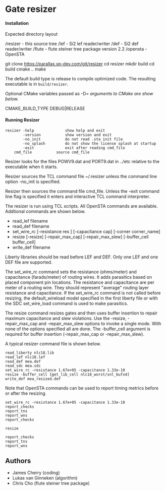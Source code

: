 # Gate resizer

#### Installation

Expected directory layout

/resizer - this source tree
/lef - Si2 lef reader/writer
/def - Si2 def reader/writer
/flute - flute steiner tree package version 2.2
/opensta - OpenSTA

git clone https://parallax.xp-dev.com/git/resizer
cd resizer
mkdir build
cd build
cmake ..
make

The default build type is release to compile optimized code.
The resulting executable is in `build/resizer`.

Optional CMake variables passed as -D<var>=<value> arguments to CMake are show below.

CMAKE_BUILD_TYPE DEBUG|RELEASE

#### Running Resizer

```
resizer -help              show help and exit
        -version           show version and exit
        -no_init           do not read .sta init file
        -no_splash         do not show the license splash at startup
        -exit              exit after reading cmd_file
	cmd_file           source cmd_file
```

Resizer looks for the files POWV9.dat and PORT9.dat in ../etc relative
to the executable when it starts.

Resizer sources the TCL command file ~/.resizer unless the command
line option -no_init is specified.

Resizer then sources the command file cmd_file.  Unless the -exit
command line flag is specified it enters and interactive TCL command
interpreter.

The resizer is run using TCL scripts. All OpenSTA commands are available.
Addtional commands are shown below.

* read_lef filename
* read_def filename
* set_wire_rc [-resistance res ] [-capacitance cap] [-corner corner_name]
* resize [-resize]
	 [-repair_max_cap]
	 [-repair_max_slew]
	 [-buffer_cell buffer_cell]
* write_def filename

Liberty libraries should be read before LEF and DEF.  Only one LEF and
one DEF file are supported.  

The set_wire_rc command sets the resistance (ohms/meter) and
capacitance (farads/meter) of routing wires. It adds parasitics based
on placed component pin locations.  The resistance and capacitance are
per meter of a routing wire. They should represent "average" routing
layer resistance and capacitance.  If the set_wire_rc command is not
called before resizing, the default_wireload model specified in the
first liberty file or with the SDC set_wire_load command is used to
make parasitics.

The resize command resizes gates and then uses buffer insertion to
repair maximum capacitance and slew violations. Use the -resize,
-repair_max_cap and -repair_max_slew options to invoke a single
mode. With none of the options specified all are done.  The
-buffer_cell argument is required for buffer insertion
(-repair_max_cap or -repair_max_slew).

A typical resizer command file is shown below.

```
read_liberty nlc18.lib
read_lef nlc18.lef
read_def mea.def
read_sdc mea.sdc
set_wire_rc -resistance 1.67e+05 -capacitance 1.33e-10
resize -buffer_cell [get_lib_cell nlc18_worst/snl_bufx4]
write_def mea_resized.def
```

Note that OpenSTA commands can be used to report timing metrics before
or after the resizing.

```
set_wire_rc -resistance 1.67e+05 -capacitance 1.33e-10
report_checks
report_tns
report_wns
report_checks

resize

report_checks
report_tns
report_wns
```

## Authors

* James Cherry (coding)
* Lukas van Ginneken (algorithm)
* Chris Cho (flute steiner tree package)
